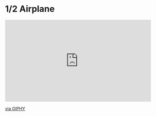 # 1/2 Airplane

<iframe src="https://giphy.com/embed/iAY04UupNI6zv5AR82" width="480" height="270" frameBorder="0" class="giphy-embed" allowFullScreen></iframe><p><a href="https://giphy.com/gifs/iAY04UupNI6zv5AR82">via GIPHY</a></p>
